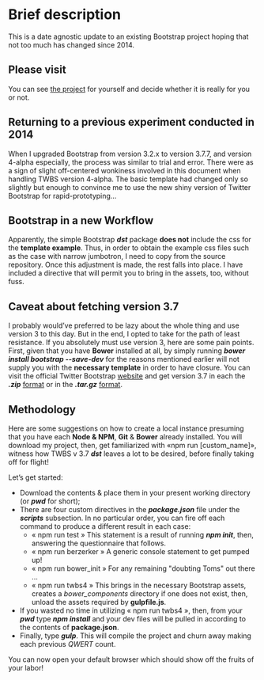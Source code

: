 # Brief description
This is a date agnostic update to an existing Bootstrap project hoping that not too much has changed since 2014.


## Please visit
You can see [the project](https://donLucho.github.io/jumbotron_exercise_2 "the project at github") for yourself and decide whether it is really for you or not. 


## Returning to a previous experiment conducted in 2014
When I upgraded Bootstrap from version 3.2.x to version 3.7.7, and version 4&#45;alpha especially, the process was similar to trial and error. There were as a sign of slight off&#45;centered wonkiness involved in this document when handling TWBS version 4&#45;alpha. The basic template had changed only so slightly but enough to convince me to use the new shiny version of Twitter Bootstrap for rapid&#45;prototyping&hellip; 


## Bootstrap in a new Workflow
Apparently, the simple Bootstrap __*dst*__ package __does not__ include the css for the __template example__. Thus, in order to obtain the example css files such as the case with narrow jumbotron, I need to copy from the source repository. Once this adjustment is made, the rest falls into place. I have included a directive that will permit you to bring in the assets, too, without fuss. 


## Caveat about fetching version 3.7
I probably would&rsquo;ve preferred to be lazy about the whole thing and use version 3 to this day. But in the end, I opted to take for the path of least resistance. If you absolutely must use version 3, here are some pain points. First, given that you have __Bower__ installed at all, by simply running __*bower install bootstrap &#45;&#45;save&#45;dev*__ for the reasons mentioned earlier will not supply you with the __necessary template__ in order to have closure. You can visit the official Twitter Bootstrap [website](https://github.com/twbs/bootstrap/releases "TWBS on GitHub") and get version 3.7 in each the __*.zip*__ [format](https://github.com/twbs/bootstrap/archive/v3.3.7.zip "Version 3.7 in .zip format") or in the __*.tar.gz*__ [format](https://github.com/twbs/bootstrap/archive/v3.3.7.tar.gz "Version 3.7 in .tar format").


## Methodology
Here are some suggestions on how to create a local instance presuming that you have each __Node &amp; NPM__, __Git__ &amp; __Bower__ already installed. You will download my project, then, get familiarized with &laquo;npm run [custom_name]&raquo;, witness how TWBS v 3.7 __*dst*__ leaves a lot to be desired, before finally taking off for flight! 

Let&rsquo;s get started:
- Download the contents &amp; place them in your present working directory (or __*pwd*__ for short);
- There are four custom directives in the __*package.json*__ file under the __*scripts*__ subsection. In no particular order, you can fire off each command to produce a different result in each case:
	- &laquo; npm run test &raquo; This statement is a result of running __*npm init*__, then, answering the questionnaire that follows.
	- &laquo; npm run berzerker &raquo; A generic console statement to get pumped up!
	- &laquo; npm run bower_init &raquo; For any remaining &quot;doubting Toms&quot; out there &hellip;
	- &laquo; npm run twbs4 &raquo; This brings in the necessary Bootstrap assets, creates a *bower_components* directory if one does not exist, then, unload the assets required by __gulpfile.js__.
- If you wasted no time in utilizing &laquo; npm run twbs4 &raquo;, then, from your __*pwd*__ type __*npm install*__ and your dev files will be pulled in according to the contents of __package.json__.
- Finally, type __*gulp*__. This will compile the project and churn away making each previous *QWERT* count.

You can now open your default browser which should show off the fruits of your labor!